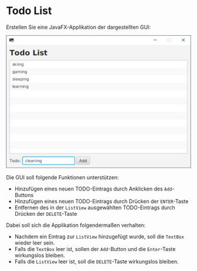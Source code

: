 # Todo List

Erstellen Sie eine JavaFX-Applikation der dargestellten GUI:

![img](./images/gui.png)

Die GUI soll folgende Funktionen unterstützen:

- Hinzufügen eines neuen TODO-Eintrags durch Anklicken des `Add`-Buttons
- Hinzufügen eines neuen TODO-Eintrags durch Drücken der `ENTER`-Taste
- Entfernen des in der `ListView` ausgewählten TODO-Eintrags durch Drücken der `DELETE`-Taste

Dabei soll sich die Applikation folgendermaßen verhalten: 
 - Nachdem ein Eintrag zur `ListView` hinzugefügt wurde, soll die `TextBox` wieder leer sein.
 - Falls die `TextBox` leer ist, sollen der `Add`-Button und die `Enter`-Taste wirkungslos bleiben.
 - Falls die `ListView` leer ist, soll die `DELETE`-Taste wirkungslos bleiben.

